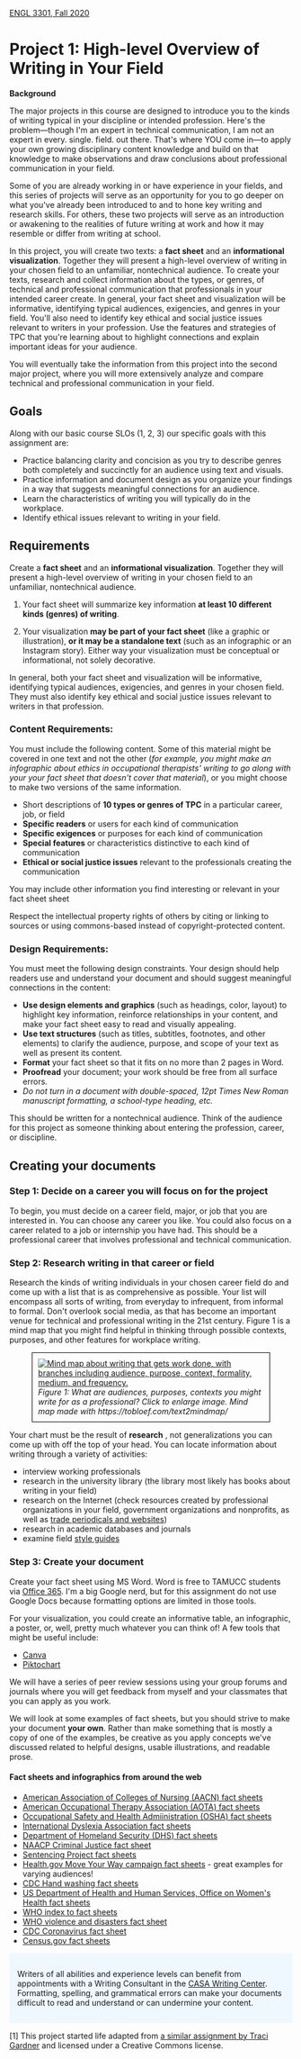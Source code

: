 [ENGL 3301, Fall 2020](index.html)

# Project 1: High-level Overview of Writing in Your Field

**Background**

The major projects in this course are designed to introduce you to the kinds of writing typical in your discipline or intended profession. Here's the problem&mdash;though I'm an expert in technical communication, I am not an expert in every. single. field. out there. That's where YOU come in&mdash;to apply your own growing disciplinary content knowledge and build on that knowledge to make observations and draw conclusions about professional communication in your field.

Some of you are already working in or have experience in your fields, and this series of projects will serve as an opportunity for you to go deeper on what you've already been introduced to and to hone key writing and research skills. For others, these two projects will serve as an introduction or awakening to the realities of future writing at work and how it may resemble or differ from writing at school.

In this project, you will create two texts: a **fact sheet** and an **informational visualization**.  Together they will present a high-level overview of writing in your chosen field to an unfamiliar, nontechnical audience. To create your texts, research and collect information about the types, or genres, of technical and professional communication that professionals in your intended career create. In general, your fact sheet and visualization will be informative, identifying typical audiences, exigencies, and genres in your field. You'll also need to identify key ethical and social justice issues relevant to writers in your profession. Use the features and strategies of TPC that you're learning about to highlight connections and explain important ideas for your audience.

You will eventually take the information from this project into the second major project, where you will more extensively analyze and compare technical and professional communication in your field.

## Goals

Along with our basic course SLOs (1, 2, 3) our specific goals with this assignment are:

- Practice balancing clarity and concision as you try to describe genres both completely and succinctly for an audience using text and visuals.
- Practice information and document design as you organize your findings in a way that suggests meaningful connections for an audience.
- Learn the characteristics of writing you will typically do in the workplace.
- Identify ethical issues relevant to writing in your field.

## Requirements

Create a **fact sheet** and an **informational visualization**. Together they will present a high-level overview of writing in your chosen field to an unfamiliar, nontechnical audience.

1. Your fact sheet will summarize key information **at least 10 different kinds (genres) of writing**.

2. Your visualization **may be part of your fact sheet** (like a graphic or illustration), **or it may be a standalone text** (such as an infographic or an Instagram story). Either way your visualization must be conceptual or informational, not solely decorative.

In general, both your fact sheet and visualization will be informative, identifying typical audiences, exigencies, and genres in your chosen field. They must also identify key ethical and social justice issues relevant to writers in that profession.

### Content Requirements:

You must include the following content. Some of this material might be covered in one text and not the other (_for example, you might make an infographic about ethics in occupational therapists' writing to go along with your your fact sheet that doesn't cover that material_), or you might choose to make two versions of the same information.

- Short descriptions of **10 types or genres of TPC** in a particular career, job, or field
- **Specific readers** or users for each kind of communication
- **Specific exigences** or purposes for each kind of communication
- **Special features** or characteristics distinctive to each kind of communication
- **Ethical or social justice issues** relevant to the professionals creating the communication

You may include other information you find interesting or relevant in your fact sheet sheet

Respect the intellectual property rights of others by citing or linking to sources or using commons-based instead of copyright-protected content.

### Design Requirements:

You must meet the following design constraints. Your design should help readers use and understand your document and should suggest meaningful connections in the content:

- **Use design elements and graphics** (such as headings, color, layout) to highlight key information, reinforce relationships in your content, and make your fact sheet easy to read and visually appealing.
- **Use text structures** (such as titles, subtitles, footnotes, and other elements) to clarify the audience, purpose, and scope of your text as well as present its content.
- **Format** your fact sheet so that it fits on no more than 2 pages in Word.
- **Proofread** your document; your work should be free from all surface errors.
- *Do not turn in a document with double-spaced, 12pt Times New Roman manuscript formatting, a school-type heading, etc.*

This should be written for a nontechnical audience. Think of the audience for this project as someone thinking about entering the profession, career, or discipline.

## Creating your documents

### Step 1: Decide on a career you will focus on for the project

To begin, you must decide on a career field, major, or job that you are interested in. You can choose any career you like. You could also focus on a career related to a job or internship you have had. This should be a professional career that involves professional and technical communication.

### Step 2: Research writing in that career or field

Research the kinds of writing individuals in your chosen career field do and come up with a list that is as comprehensive as possible. Your list will encompass all sorts of writing, from everyday to infrequent, from informal to formal. Don&#39;t overlook social media, as that has become an important venue for technical and professional writing in the 21st century. Figure 1 is a mind map that you might find helpful in thinking through possible contexts, purposes, and other features for workplace writing.

<figure style="border:1px black solid; padding: 2%;">
<a href="https://cdmandrews.github.io/3301/weekly/media/writing-work.png"><img src="weekly/media/writing-work.png" alt="Mind map about writing that gets work done, with branches including audience, purpose, context, formality, medium, and frequency."/></a>
<figcaption><i>Figure 1: What are audiences, purposes, contexts you might write for as a professional? Click to enlarge image. Mind map made with https://tobloef.com/text2mindmap/</i></figcaption>
</figure>
<p></p>

Your chart must be the result of **research** , not generalizations you can come up with off the top of your head. You can locate information about writing through a variety of activities:

- interview working professionals
- research in the university library (the library most likely has books about writing in your field)
- research on the Internet (check resources created by professional organizations in your field, government organizations and nonprofits, as well as [trade periodicals and websites](https://youtu.be/ODk6My5y1WA))
- research in academic databases and journals
- examine field [style guides](https://en.wikipedia.org/wiki/Style_guide)

### Step 3: Create your document

Create your fact sheet using MS Word. Word is free to TAMUCC students via [Office 365](http://it.tamucc.edu/Office365/Office365.html). I'm a big Google nerd, but for this assignment do not use Google Docs because formatting options are limited in those tools.

For your visualization, you could create an informative table, an infographic, a poster, or, well, pretty much whatever you can think of! A few tools that might be useful include:
- [Canva](https://www.canva.com/)
- [Piktochart](https://piktochart.com/)

We will have a series of peer review sessions using your group forums and journals where you will get feedback from myself and your classmates that you can apply as you work.

We will look at some examples of fact sheets, but you should strive to make your document **your own**. Rather than make something that is mostly a copy of one of the examples, be creative as you apply concepts we've discussed related to helpful designs, usable illustrations, and readable prose.

#### Fact sheets and infographics from around the web

 - [American Association of Colleges of Nursing (AACN) fact sheets](https://www.aacnnursing.org/News-Information/Fact-Sheets)
 - [American Occupational Therapy Association (AOTA) fact sheets](https://www.aota.org/About-Occupational-Therapy/Professionals/Master-List.aspx)
 - [Occupational Safety and Health Admiinistration (OSHA) fact sheets](https://www.osha.gov/pls/publications/publication.AthruZ?pType=Types&pID=2)
 - [International Dyslexia Association fact sheets](https://dyslexiaida.org/fact-sheets/)
 - [Department of Homeland Security (DHS) fact sheets](https://www.dhs.gov/news-releases/fact-sheets)
 - [NAACP Criminal Justice fact sheet](https://www.naacp.org/criminal-justice-fact-sheet/)
 - [Sentencing Project fact sheets](https://www.sentencingproject.org/criminal-justice-facts/)
 - [Health.gov Move Your Way campaign fact sheets](https://health.gov/our-work/physical-activity/move-your-way-campaign#factsheets) - great examples for varying audiences!
 - [CDC Hand washing fact sheets](https://www.cdc.gov/handwashing/fact-sheets.html)
 - [US Department of Health and Human Services, Office on Women's Health fact sheets](https://www.womenshealth.gov/patient-materials/resource/fact-sheets)
 - [WHO index to fact sheets](https://www.who.int/news-room/fact-sheets)
 - [WHO violence and disasters fact sheet](https://www.who.int/violence_injury_prevention/publications/violence/violence_disasters.pdf?ua=1)
 - [CDC Coronavirus fact sheet](https://www.cdc.gov/coronavirus/2019-ncov/downloads/2019-ncov-factsheet.pdf)
 - [Census.gov fact sheets](https://www.census.gov/library/fact-sheets.html)

<div style="background-color: aliceblue; padding: 1em;">
<p>Writers of all abilities and experience levels can benefit from appointments with a Writing Consultant in the <a href="http://casa.tamucc.edu/wc.php" >CASA Writing Center</a>. Formatting, spelling, and grammatical errors can make your documents difficult to read and understand or can undermine your content.</p>
</div>

[1] This project started life adapted from [a similar assignment by Traci Gardner](http://3764s16.tracigardner.com/assignments/project-2-analysis-of-writing-in-your-field-2/) and licensed under a Creative Commons license.
